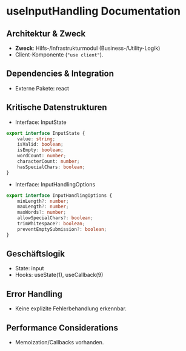 <!-- Source: lib/hooks/useInputHandling.ts -->

# useInputHandling Documentation

## Architektur & Zweck
- **Zweck**: Hilfs-/Infrastrukturmodul (Business-/Utility-Logik)
- Client-Komponente (`"use client"`).


## Dependencies & Integration
- Externe Pakete: react


## Kritische Datenstrukturen
- Interface: InputState

```typescript
export interface InputState {
    value: string;
    isValid: boolean;
    isEmpty: boolean;
    wordCount: number;
    characterCount: number;
    hasSpecialChars: boolean;
}
```

- Interface: InputHandlingOptions

```typescript
export interface InputHandlingOptions {
    minLength?: number;
    maxLength?: number;
    maxWords?: number;
    allowSpecialChars?: boolean;
    trimWhitespace?: boolean;
    preventEmptySubmission?: boolean;
}
```



## Geschäftslogik
- State: input
- Hooks: useState(1), useCallback(9)


## Error Handling
- Keine explizite Fehlerbehandlung erkennbar.


## Performance Considerations
- Memoization/Callbacks vorhanden.

